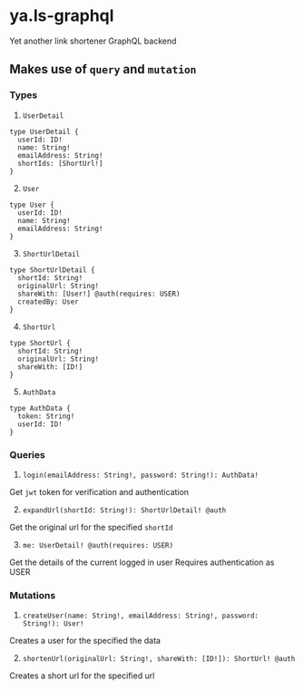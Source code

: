 # ya.ls-graphql
Yet another link shortener GraphQL backend

## Makes use of `query` and `mutation`

### Types
1. `UserDetail`
```
type UserDetail {
  userId: ID!
  name: String!
  emailAddress: String!
  shortIds: [ShortUrl!]
}
```

2. `User`
```
type User {
  userId: ID!
  name: String!
  emailAddress: String!
}
```

3. `ShortUrlDetail`
```
type ShortUrlDetail {
  shortId: String!
  originalUrl: String!
  shareWith: [User!] @auth(requires: USER)
  createdBy: User
}
```

4. `ShortUrl`
```
type ShortUrl {
  shortId: String!
  originalUrl: String!
  shareWith: [ID!]
}
```

5. `AuthData`
```
type AuthData {
  token: String!
  userId: ID!
}
```

### Queries

1. `login(emailAddress: String!, password: String!): AuthData!`

Get `jwt` token for verification and authentication


2. `expandUrl(shortId: String!): ShortUrlDetail! @auth`

Get the original url for the specified `shortId`


3. `me: UserDetail! @auth(requires: USER)`

Get the details of the current logged in user
Requires authentication as USER



### Mutations

1. `createUser(name: String!, emailAddress: String!, password: String!): User!`

Creates a user for the specified the data


2. `shortenUrl(originalUrl: String!, shareWith: [ID!]): ShortUrl! @auth`

Creates a short url for the specified url

